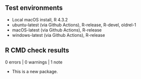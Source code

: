 ## Test environments
* Local macOS install, R 4.3.2
* ubuntu-latest (via Github Actions), R-release, R-devel, oldrel-1
* macOS-latest (via Github Actions), R-release
* windows-latest (via Github Actions), R-release

## R CMD check results

0 errors | 0 warnings | 1 note

* This is a new package.
